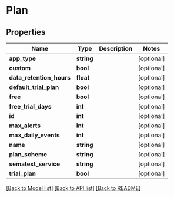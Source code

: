 # Plan

## Properties
Name | Type | Description | Notes
------------ | ------------- | ------------- | -------------
**app_type** | **string** |  | [optional]
**custom** | **bool** |  | [optional]
**data_retention_hours** | **float** |  | [optional]
**default_trial_plan** | **bool** |  | [optional]
**free** | **bool** |  | [optional]
**free_trial_days** | **int** |  | [optional]
**id** | **int** |  | [optional]
**max_alerts** | **int** |  | [optional]
**max_daily_events** | **int** |  | [optional]
**name** | **string** |  | [optional]
**plan_scheme** | **string** |  | [optional]
**sematext_service** | **string** |  | [optional]
**trial_plan** | **bool** |  | [optional]

[[Back to Model list]](../README.md#documentation-for-models) [[Back to API list]](../README.md#documentation-for-api-endpoints) [[Back to README]](../README.md)
